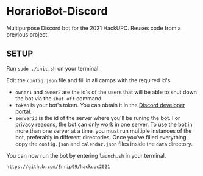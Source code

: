 # HorarioBot-Discord

Multipurpose Discord bot for the 2021 HackUPC. Reuses code from a previous project.

## SETUP

Run `sudo ./init.sh` on your terminal.

Edit the `config.json` file and fill in all camps with the required id's.
 - `owner1` and `owner2` are the id's of the users that will be able to shut down the bot via the `shut off` command.
 - `token` is your bot's token. You can obtain it in the [Discord developer portal](https://discord.com/developers/).
 - `serverid` is the id of the server where you'll be runing the bot. For privacy reasons, the bot can only work in one server. To use the bot in more than one server at a time, you must run multiple instances of the bot, preferably in different directories.
Once you've filled everything, copy the `config.json` and `calendar.json` files inside the `data` directory.

You can now run the bot by entering `launch.sh` in your terminal.

`https://github.com/Enrip99/hackupc2021`
